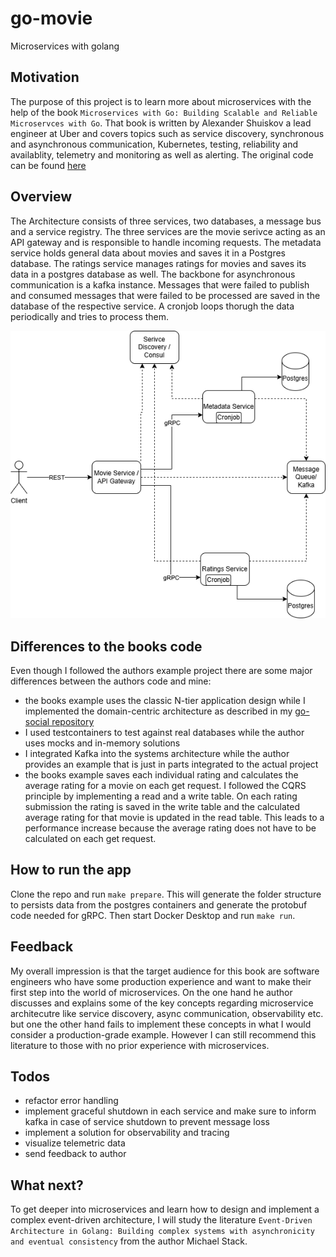 # go-movie
Microservices with golang

## Motivation
The purpose of this project is to learn more about microservices with the help of the book `Microservices with Go: Building Scalable and Reliable Microservces with Go`. That book is written by Alexander Shuiskov a lead engineer at Uber and covers topics such as service discovery, synchronous and asynchronous communication, Kubernetes, testing, reliability and availablity, telemetry and monitoring as well as alerting.
The original code can be found [here](https://github.com/PacktPublishing/Microservices-with-Go)

## Overview
The Architecture consists of three services, two databases, a message bus and a service registry. The three services are the movie serivce acting as an API gateway and is responsible to handle incoming requests. The metadata service holds general data about movies and saves it in a Postgres database. The ratings service manages ratings for movies and saves its data in a postgres database as well. The backbone for asynchronous communication is a kafka instance.
Messages that were failed to publish and consumed messages that were failed to be processed are saved in the database of the respective service. A cronjob loops thorugh the data periodically and tries to process them.

![Diagram of the architecture](/microservice.drawio.png)

## Differences to the books code
Even though I followed the authors example project there are some major differences between the authors code and mine:
- the books example uses the classic N-tier application design while I implemented the domain-centric architecture as described in my [go-social repository](https://github.com/karaMuha/go-social)
- I used testcontainers to test against real databases while the author uses mocks and in-memory solutions
- I integrated Kafka into the systems architecture while the author provides an example that is just in parts integrated to the actual project
- the books example saves each individual rating and calculates the average rating for a movie on each get request. I followed the CQRS principle by implementing a read and a write table. On each rating submission the rating is saved in the write table and the calculated average rating for that movie is updated in the read table. This leads to a performance increase because the average rating does not have to be calculated on each get request.

## How to run the app
Clone the repo and run `make prepare`. This will generate the folder structure to persists data from the postgres containers and generate the protobuf code needed for gRPC. Then start Docker Desktop and run `make run`.

## Feedback
My overall impression is that the target audience for this book are software engineers who have some production experience and want to make their first step into the world of microservices.
On the one hand he author discusses and explains some of the key concepts regarding microservice architecutre like service discovery, async communication, observability etc. but one the other hand fails to implement these concepts in what I would consider a production-grade example.
However I can still recommend this literature to those with no prior experience with microservices.

## Todos
- refactor error handling
- implement graceful shutdown in each service and make sure to inform kafka in case of service shutdown to prevent message loss
- implement a solution for observability and tracing
- visualize telemetric data
- send feedback to author

## What next?
To get deeper into microservices and learn how to design and implement a complex event-driven architecture, I will study the literature `Event-Driven Architecture in Golang: Building complex systems with asynchronicity and eventual consistency` from the author Michael Stack.